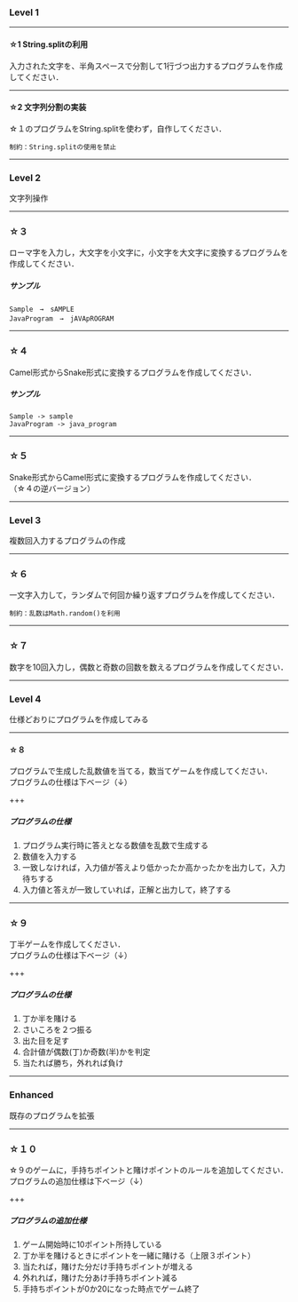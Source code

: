 ### Level 1

---

#### ☆1 String.splitの利用
入力された文字を、半角スペースで分割して1行づつ出力するプログラムを作成してください．  

---

#### ☆2 文字列分割の実装
☆１のプログラムをString.splitを使わず，自作してください．  
~~~
制約：String.splitの使用を禁止  
~~~

---

### Level 2
文字列操作

---

### ☆３
ローマ字を入力し，大文字を小文字に，小文字を大文字に変換するプログラムを作成してください．  

##### サンプル
~~~
Sample　→　sAMPLE  
JavaProgram　→　jAVApROGRAM  
~~~

---

### ☆４
Camel形式からSnake形式に変換するプログラムを作成してください．  
##### サンプル
~~~
Sample -> sample  
JavaProgram -> java_program  
~~~

---

### ☆５
Snake形式からCamel形式に変換するプログラムを作成してください．  
（☆４の逆バージョン）  

---

### Level 3
複数回入力するプログラムの作成

---

### ☆６
一文字入力して，ランダムで何回か繰り返すプログラムを作成してください．  
~~~
制約：乱数はMath.random()を利用  
~~~

---

### ☆７
数字を10回入力し，偶数と奇数の回数を数えるプログラムを作成してください．  

---

### Level 4
仕様どおりにプログラムを作成してみる

---

#### ☆８
プログラムで生成した乱数値を当てる，数当てゲームを作成してください．  
プログラムの仕様は下ベージ（↓）  

+++

##### プログラムの仕様  
1. プログラム実行時に答えとなる数値を乱数で生成する
1. 数値を入力する
1. 一致しなければ，入力値が答えより低かったか高かったかを出力して，入力待ちする
1. 入力値と答えが一致していれば，正解と出力して，終了する

---

### ☆９
丁半ゲームを作成してください．  
プログラムの仕様は下ベージ（↓）  

+++

##### プログラムの仕様
1. 丁か半を賭ける
1. さいころを２つ振る
1. 出た目を足す
1. 合計値が偶数(丁)か奇数(半)かを判定
1. 当たれば勝ち，外れれば負け

---

### Enhanced
既存のプログラムを拡張

---

### ☆１０
☆９のゲームに，手持ちポイントと賭けポイントのルールを追加してください．  
プログラムの追加仕様は下ベージ（↓）  

+++

##### プログラムの追加仕様
1. ゲーム開始時に10ポイント所持している
1. 丁か半を賭けるときにポイントを一緒に賭ける（上限３ポイント）
1. 当たれば，賭けた分だけ手持ちポイントが増える
1. 外れれば，賭けた分あけ手持ちポイント減る
1. 手持ちポイントが0か20になった時点でゲーム終了

